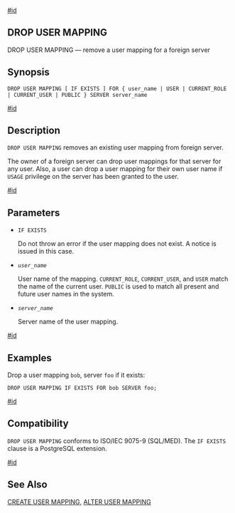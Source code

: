 [#id](#SQL-DROPUSERMAPPING)

## DROP USER MAPPING

DROP USER MAPPING — remove a user mapping for a foreign server

## Synopsis

```
DROP USER MAPPING [ IF EXISTS ] FOR { user_name | USER | CURRENT_ROLE | CURRENT_USER | PUBLIC } SERVER server_name
```

[#id](#id-1.9.3.144.5)

## Description

`DROP USER MAPPING` removes an existing user mapping from foreign server.

The owner of a foreign server can drop user mappings for that server for any user. Also, a user can drop a user mapping for their own user name if `USAGE` privilege on the server has been granted to the user.

[#id](#id-1.9.3.144.6)

## Parameters

- `IF EXISTS`

  Do not throw an error if the user mapping does not exist. A notice is issued in this case.

- _`user_name`_

  User name of the mapping. `CURRENT_ROLE`, `CURRENT_USER`, and `USER` match the name of the current user. `PUBLIC` is used to match all present and future user names in the system.

- _`server_name`_

  Server name of the user mapping.

[#id](#id-1.9.3.144.7)

## Examples

Drop a user mapping `bob`, server `foo` if it exists:

```
DROP USER MAPPING IF EXISTS FOR bob SERVER foo;
```

[#id](#id-1.9.3.144.8)

## Compatibility

`DROP USER MAPPING` conforms to ISO/IEC 9075-9 (SQL/MED). The `IF EXISTS` clause is a PostgreSQL extension.

[#id](#id-1.9.3.144.9)

## See Also

[CREATE USER MAPPING](sql-createusermapping), [ALTER USER MAPPING](sql-alterusermapping)
